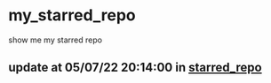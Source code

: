 # my_starred_repo
show me my starred repo

update at 05/07/22 20:14:00 in [starred_repo](./index.html)
---

